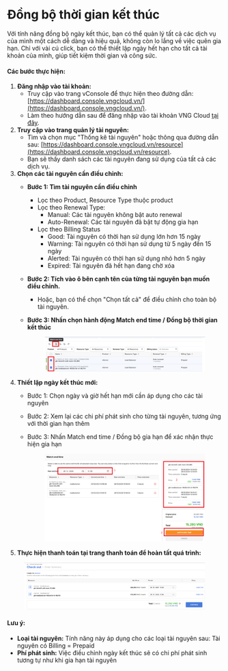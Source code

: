 # Đồng bộ thời gian kết thúc

Với tính năng đồng bộ ngày kết thúc, bạn có thể quản lý tất cả các dịch vụ của mình một cách dễ dàng và hiệu quả, không còn lo lắng về việc quên gia hạn. Chỉ với vài cú click, bạn có thể thiết lập ngày hết hạn cho tất cả tài khoản của mình, giúp tiết kiệm thời gian và công sức.

#### **Các bước thực hiện:**

1. **Đăng nhập vào tài khoản:**
   * Truy cập vào trang vConsole để thực hiện theo đường dẫn: [https://dashboard.console.vngcloud.vn/](https://dashboard.console.vngcloud.vn/).
   * Làm theo hướng dẫn sau để đăng nhập vào tài khoản VNG Cloud [tại đây](../../../../identity-and-access-management-iam/cac-loai-dinh-danh-iam/tai-khoan-user-accounts/cach-dang-nhap-vao-vng-cloud.md).
2. **Truy cập vào trang quản lý tài nguyên:**
   * Tìm và chọn mục "Thống kê tài nguyên" hoặc thông qua đường dẫn sau: [https://dashboard.console.vngcloud.vn/resource](https://dashboard.console.vngcloud.vn/resource).
   * Bạn sẽ thấy danh sách các tài nguyên đang sử dụng của tất cả các dịch vụ.
3. **Chọn các tài nguyên cần điều chỉnh:**
   * **Bước 1: Tìm tài nguyên cần điều chỉnh**
     * Lọc theo Product, Resource Type thuộc product
     * Lọc theo Renewal Type:
       * Manual: Các tài nguyên không bật auto renewal
       * Auto-Renewal: Các tài nguyên đã bật tự động gia hạn
     * Lọc theo Billing Status
       * Good: Tài nguyên có thời hạn sử dụng lớn hơn 15 ngày
       * Warning: Tài nguyên có thời hạn sử dụng từ 5 ngày đến 15 ngày
       * Alerted: Tài nguyên có thời hạn sử dụng nhỏ hơn 5 ngày
       * Expired: Tài nguyên đã hết hạn đang chờ xóa
   * **Bước 2: Tích vào ô bên cạnh tên của từng tài nguyên bạn muốn điều chỉnh.**
     * Hoặc, bạn có thể chọn "Chọn tất cả" để điều chỉnh cho toàn bộ tài nguyên.
   *   **Bước 3: Nhấn chọn hành động Match end time / Đồng bộ thời gian kết thúc**&#x20;

       <figure><img src="../../../../.gitbook/assets/image (21) (1) (1).png" alt=""><figcaption></figcaption></figure>
4. **Thiết lập ngày kết thúc mới:**
   * Bước 1: Chọn ngày và giờ hết hạn mới cần áp dụng cho các tài nguyên
   * Bước 2: Xem lại các chi phí phát sinh cho từng tài nguyên, tương ứng với thời gian hạn thêm
   *   Bước 3: Nhấn Match end time / Đồng bộ gia hạn để xác nhận thực hiện gia hạn

       <figure><img src="../../../../.gitbook/assets/image (1) (1) (1) (1) (1) (1) (1) (1) (1) (1) (1) (1) (1) (1) (1) (1) (1) (1) (1) (1).png" alt=""><figcaption></figcaption></figure>
5. **Thực hiện thanh toán tại trang thanh toán để hoàn tất quá trình:**

<figure><img src="../../../../.gitbook/assets/image (2) (1) (1) (1) (1) (1) (1) (1) (1) (1) (1) (1) (1) (1) (1).png" alt=""><figcaption></figcaption></figure>

#### **Lưu ý:**

* **Loại tài nguyên:** Tính năng này áp dụng cho các loại tài nguyên sau: Tài nguyên có Billing = Prepaid
* **Phí phát sinh:** Việc điều chỉnh ngày kết thúc sẽ có chi phí phát sinh tương tự như khi gia hạn tài nguyên
